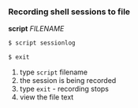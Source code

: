 ### Recording shell sessions to file

**script** _FILENAME_

```sh
$ script sessionlog
```

```sh
$ exit
```

1. type `script` filename
2. the session is being recorded
3. type `exit` - recording stops
4. view the file text
